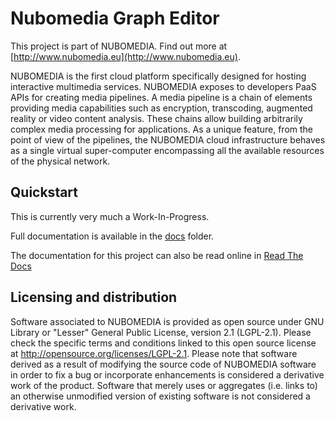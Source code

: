 # Nubomedia Graph Editor

This project is part of NUBOMEDIA. Find out more at [http://www.nubomedia.eu](http://www.nubomedia.eu).

NUBOMEDIA is the first cloud platform specifically designed for hosting interactive multimedia services. NUBOMEDIA exposes to developers PaaS APIs for creating media pipelines. A media pipeline is a chain of elements providing media capabilities such as encryption, transcoding, augmented reality or video content analysis. These chains allow building arbitrarily complex media processing for applications. As a unique feature, from the point of view of the pipelines, the NUBOMEDIA cloud infrastructure behaves as a single virtual super-computer encompassing all the available resources of the physical network.

## Quickstart

This is currently very much a Work-In-Progress.

Full documentation is available in the [docs](docs/index.md) folder.

The documentation for this project can also be read online in [Read The Docs](http://nubomedia-graph-editor.readthedocs.org/)

## Licensing and distribution

Software associated to NUBOMEDIA is provided as open source under GNU Library or "Lesser" General Public License, version 2.1 (LGPL-2.1). Please check the specific terms and conditions linked to this open source license at http://opensource.org/licenses/LGPL-2.1. Please note that software derived as a result of modifying the source code of NUBOMEDIA software in order to fix a bug or incorporate enhancements is considered a derivative work of the product. Software that merely uses or aggregates (i.e. links to) an otherwise unmodified version of existing software is not considered a derivative work.
